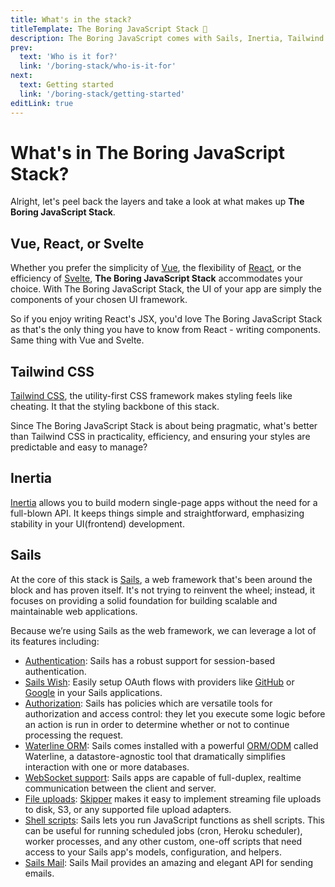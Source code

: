 ```yaml
---
title: What's in the stack?
titleTemplate: The Boring JavaScript Stack 🥱
description: The Boring JavaScript comes with Sails, Inertia, Tailwind CSS, and Vue, React, or Svelte. It's about proven technologies prioritizing stability and efficiency, letting you focus on solving real web development problems without the noise of constant updates.
prev:
  text: 'Who is it for?'
  link: '/boring-stack/who-is-it-for'
next:
  text: Getting started
  link: '/boring-stack/getting-started'
editLink: true
---
```


# What's in The Boring JavaScript Stack?

Alright, let's peel back the layers and take a look at what makes up **The Boring JavaScript Stack**.

## Vue, React, or Svelte

Whether you prefer the simplicity of [Vue](https://vuejs.org/), the flexibility of [React](https://reactjs.org/), or the efficiency of [Svelte](https://svelte.dev/), **The Boring JavaScript Stack** accommodates your choice. With The Boring JavaScript Stack, the UI of your app are simply the components of your chosen UI framework.

So if you enjoy writing React's JSX, you'd love The Boring JavaScript Stack as that's the only thing you have to know from React - writing components. Same thing with Vue and Svelte.

## Tailwind CSS

[Tailwind CSS](https://tailwindcss.com/), the utility-first CSS framework makes styling feels like cheating. It that the styling backbone of this stack.

Since The Boring JavaScript Stack is about being pragmatic, what's better than Tailwind CSS in practicality, efficiency, and ensuring your styles are predictable and easy to manage?

## Inertia

[Inertia](https://inertiajs.com/) allows you to build modern single-page apps without the need for a full-blown API. It keeps things simple and straightforward, emphasizing stability in your UI(frontend) development.

## Sails

At the core of this stack is [Sails](https://sailsjs.com/), a web framework that's been around the block and has proven itself. It's not trying to reinvent the wheel; instead, it focuses on providing a solid foundation for building scalable and maintainable web applications.

Because we’re using Sails as the web framework, we can leverage a lot of its features including:

- [Authentication](https://sailsjs.com/documentation/concepts/sessions#how-sessions-work-in-sails-advanced-): Sails has a robust support for session-based authentication.
- [Sails Wish](https://docs.sailscasts.com/wish/): Easily setup OAuth flows with providers like [GitHub](https://docs.sailscasts.com/wish/github) or [Google](https://docs.sailscasts.com/wish/google) in your Sails applications.
- [Authorization](https://sailsjs.com/documentation/concepts/policies): Sails has policies which are versatile tools for authorization and access control: they let you execute some logic before an action is run in order to determine whether or not to continue processing the request.
- [Waterline ORM](https://sailsjs.com/documentation/concepts/models-and-orm): Sails comes installed with a powerful [ORM/ODM](http://stackoverflow.com/questions/12261866/what-is-the-difference-between-an-orm-and-an-odm) called Waterline, a datastore-agnostic tool that dramatically simplifies interaction with one or more databases.
- [WebSocket support](https://sailsjs.com/documentation/concepts/realtime): Sails apps are capable of full-duplex, realtime communication between the client and server.
- [File uploads](https://sailsjs.com/documentation/concepts/file-uploads): [Skipper](https://github.com/sailshq/skipper) makes it easy to implement streaming file uploads to disk, S3, or any supported file upload adapters.
- [Shell scripts](https://sailsjs.com/documentation/concepts/shell-scripts): Sails lets you run JavaScript functions as shell scripts. This can be useful for running scheduled jobs (cron, Heroku scheduler), worker processes, and any other custom, one-off scripts that need access to your Sails app's models, configuration, and helpers.
- [Sails Mail](https://docs.sailscasts.com/mail/): Sails Mail provides an amazing and elegant API for sending emails.
